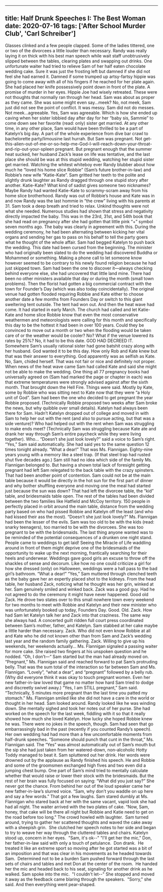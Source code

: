 
---
title: Half Drunk Speeches I: The Best Woman
date: 2020-07-16
tags: ['After School Murder Club', 'Carl Schreiber']
---

Glasses clinked and a few people clapped. Some of the ladies tittered, one or two of the divorcees a little louder than necessary. Randy was really laying it on thick with his best man speech while wait staff unobtrusively slipped between the tables, clearing plates and swapping out drinks. One unfortunate waiter had tried to relieve Sam of her half eaten chocolate wedding cake. Sure it was just the frosting left but damned if she did not feel she had earned it. Damned if some trumped up artsy-fartsy hippie was going to come away with all of his fingers if he reached for her plate again. She had placed her knife possessively point down in front of the plate. A promise of murder in her eyes. Hippie Joe had wisely retreated. These were not thoughts that normally ran through her head. Sam was about as proper as they came. She was some might even say...meek? No, not meek, Sam just did not see the point of conflict. It was messy. Sam did not do messes. Not meek...agreeable. Yes, Sam was agreeable. Which is how she ended up caving when her sister lobbied day after day for her “baby sis, Sammie” to come down see her favorite (read: only) sister get married. At any other time, in any other place, Sam would have been thrilled to be a part of Katelyn’s big day. A part of the whole experience from dive bar crawl to bachelorette party/limousine last hurrah. But Sam was pregnant. Not get-this-alien-out-of-me-or-so-help-me-God-I-will-reach-down-your-throat-and-rip-out-your-spleen pregnant. But pregnant enough that the summer heat sucked, her husband Zack’s lease on life was tentative, and the last place she should be was at this stupid wedding, watching her stupid sister get married. Watching the whitest whiteboy ever Randy blubber about how much he “loved his home slice Robbie” (Sam’s future brother-in-law) and Robbie’s new wife “Katie-Kate”. Sam gritted her teeth to the polite and slightly drunk laughter as Randy dragged through one stupid story after another. Katie-Kate? What kind of sadist gives someone two nicknames? Maybe Randy had wanted Katie-Kate to scrammy-scram away from his home slice brotherhood. Randy was out of Robbie’s house and Kate was in and now Randy was the last hommie in “the crew” living with his parents at 31. Sam took a deep breath and tried to relax. Unkind thoughts were not what she needed. Numerous studies had shown that stress and negativity directly impacted the baby. This was in the 23rd, 31st, and 54th book that she had read on pregnancy after she had gotten that little pink “+” symbol seven months ago. The baby was clearly in agreement with this. During the wedding ceremony, he had been alternating between kicking her vital organs and sending her gas to pass on his behalf to tell the party goers what he thought of the whole affair. Sam had begged Katelyn to push back the wedding. This date had been cursed from the beginning. The minister who had originally been slated to do the wedding had discovered Buddha or Mohammed or something. Making a phone call to let someone know however seemed to be contrary to his newly found religion because he had just skipped town. Sam had been the one to discover it—always checking behind everyone else, she had uncovered that little land mine. There had been no other ministers available that day or during the month (small town problems).  Then the florist had gotten a big commercial contract with the town for Founder’s Day (which was also today coincidentally). The original venue had gotten flooded requiring Robbie and Kate either to choose another date a few months from Founders Day or switch to this giant sweltering tent outside. The tent had won out.  And then the heat wave had come. It had started in early March. The church had called and let Katie-Kate and home slice Robbie know that even the most conservative weathermen and meteorologists were calling for this month and specifically this day to be the hottest it had been in over 100 years. Could they be convinced to move out a month or two when the flooding would be taken care of or the weather would be cooler? No? What if the venue lowered its rates by 25%? No, it had to be this date. GOD HAD DECREED IT. Somewhere Sam’s usually rational sister had gone batshit crazy along with her husband. God wanted it to be this day. How only Rob and Kate knew but that was their answer to everything. God apparently was as selfish as Kate. No, Sam, chided herself. That was not fair or nice and definitely not proper. When news of the heat wave came Sam had called Kate and said she might not be able to make the wedding. One thing all 77 pregnancy books had universally agreed on (Sam had marked the page or chapter in each) was that extreme temperatures were strongly advised against after the sixth month. That brought down the Hell Fire. Things were said. Mostly by Kate, some by Robbie who was sitting next to Kate now that they were “a Holy unit of God”. Sam had been the one who decided to get pregnant the year Robbie proposed. (Technically Robbie proposed two weeks after Sam broke the news, but why quibble over small details). Katelyn had always been there for Sam. Hadn’t Katelyn dropped out of college and moved in with Sam to help her out with the rent (and also to pursue acting, but that was a side venture)? Who had helped out with the rent when Sam was struggling to make ends meet? (Technically Sam was struggling because Kate ate and drank her way through Sam’s entire paycheck while they were living together). Who... “Doesn’t she just look lovely?” said a voice to Sam’s right. “Yes,” Sam said automatically.  She had said yes to the same question 12 times tonight already. “What a dear!” That was Ms. Flannigan. Eighty-nine years young with a memory like a steel trap. (If that steel trap had rusted shut five decades ago.) Sam still had no idea which side of the family Ms. Flannigan belonged to. But having a shown total lack of foresight getting pregnant had left Sam relegated to the back table with the crazy spinsters. That had been another point of contention. Sam could not be at the main table because it would be directly in the hot sun for the first part of dinner and why bother shuffling everyone and moving one the meal had started just because the sun was down? That had left the divorcee table, the “kid” table, and bridesmaids table open. The rest of the tables had been divided between the two families like Hatfield and McCoy territory. 150 people in perfectly placed in orbit around the main table, distance from the wedding party based on who had pissed Robbie and Katelyn off the least (and who had kissed their ass the most). “Doesn’t she just look lovely?” Ms. Flannigan had been the lesser of the evils. Sam was too old to be with the kids (read: snarky teenagers), too married to be with the divorcees. She was too pregnant to be with the bridesmaids. The last thing anyone wanted was to be reminded of the potential consequences of a drunken one night stand. People came to weddings to get laid! Seeing the Miracle of Life waddling around in front of them might deprive one of the bridesmaids of the opportunity to wake up the next morning, frantically searching for their heels and underwear.  Weddings gave good girls an excuse to throw off the shackles of sense and decorum.  Like how no one could criticize a girl for how she dressed (only) on Halloween, weddings were a hall pass to the bad girl’s bathroom. “What a dear!” “Yes,” Sam muttered through clenched teeth as the baby gave her an expertly placed shot to the kidneys. From the head table, her husband Zack, noticing what he thought was her grin, winked at her. Sam genuinely smiled and winked back. Zack was a good guy. Had he not agreed to do the ceremony it might have never happened. Good old Zack. He drove two states over to this small nowhere town every weekend for two months to meet with Robbie and Katelyn and their new minister who was unfortunately booked up today, Founders Day. Good. Old. Zack. How had Sam let Katelyn talk her and Zack into that craziness.  The same way she always had.  A concerted guilt ridden full court press coordinated between Sam’s mother, father, and Katelyn. Sam stabbed at her cake maybe a little harder than necessary. Zack. Who did not even know Robbie at all and Kate who he did not known other than from Sam and Zack’s wedding last year and the random family gathering.  Zack.  Willing to give up his weekends, her weekends actually... Ms. Flannigan signaled a passing waiter for more cake. She raised two fingers at his unspoken question and he nodded. “Oh, I don’t—“ Sam started but the man had already moved on. “Pregnant,” Ms. Flannigan said and reached forward to pat Sam’s protruding belly. That was the sum total of the interaction so far between Sam and Ms. Flannigan. “Lovely”, “what a dear”, and “pregnant” followed by a belly rub. (Why did everyone think it was okay to touch pregnant women. Even her new father-in-law loved that game no matter how hard Sam tried to dodge and discreetly swivel away.) “Yes, I am STILL pregnant,” Sam said. “Technically, 5 minutes more pregnant than the last time you patted my stomach.” Ms. Flannigan smiled like she did not have a care in the world or thought in her head. Sam looked around. Randy looked like he was winding down. She mentally sighed and took her notes out of her purse. She had worked on the speech for the last week, fiddling with it so that it really showed how much she loved Katelyn. How lucky she hoped Robbie knew he was. There were no jokes in the speech, though. Sam had seen that go embarrassingly bad in the past (recently if you counted Randy’s speech). Her own wedding had had more than a few uncomfortable moments from half-drunk speeches. “Someone should punch that cunt in the throat,” Ms. Flannigan said. The “Yes” was almost automatically out of Sam’s mouth but the sip she had just taken from her watered-down, non-alcoholic Hotty Toddy managed to beat it. Sam spluttered out her drink.  Her words were drowned out by the applause as Randy finished his speech. He and Robbie and some of the groomsmen exchanged high fives and two even did a jumping chest bump. One part of Sam’s mind tried to mentally calculate whether that would raise or lower their stock with the bridesmaids. But the rest of her brain was fully focused on saying: “What did you just say?” She never got the chance. From behind her out of the loud speaker came her new father-in-law’s slurred voice. “Sam, why don’t you waddle on up here and say a few words.” That got a few laughs. Sam stared dumbly at Ms. Flannigan who stared back at her with the same vacant, vapid look she had had all night. The waiter arrived with the two plates of cake. “Now, Sam, honey, that cake will be there all night but Robbie and Katie need to get on the road before too long." The crowd howled with laughter.  Sam turned around, trying to gather her scattered thoughts and waved the cake away with a sheepish grin.  She clutched her speech notes to her side and began to try to weave her way through the cluttered tables and chairs. Katelyn stood up, concern in her eyes.  "Sam, it's ok--" "I'll get her the mic," Don, her father-in-law said with only a touch of petulance.  Don drank.  He treated it like an extreme sport so moving after he got started was a bit of an imposition and that was clear in his movements as he headed towards Sam.  Determined not to be a burden Sam pushed forward through the last sets of chairs and tables and met Don at the center of the room.  He handed her the mic and headed back to his seat, signaling for another drink as he walked. Sam spoke into the mic.  "I couldn't let--" She stopped and moved it away as the feedback came blaring through the speakers.  "Sorry," she said. And then everything went pear-shaped.
